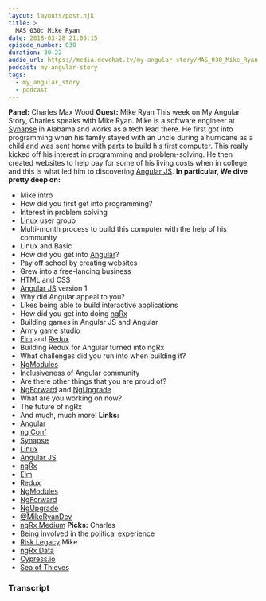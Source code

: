 ```yaml
---
layout: layouts/post.njk
title: >
  MAS 030: Mike Ryan
date: 2018-03-28 21:05:15
episode_number: 030
duration: 30:22
audio_url: https://media.devchat.tv/my-angular-story/MAS_030_Mike_Ryan.mp3
podcast: my-angular-story
tags:
  - my_angular_story
  - podcast
---
```


**Panel:** Charles Max Wood **Guest:** Mike Ryan This week on My Angular Story, Charles speaks with Mike Ryan. Mike is a software engineer at [Synapse](https://www.synapse-wireless.com/) in Alabama and works as a tech lead there. He first got into programming when his family stayed with an uncle during a hurricane as a child and was sent home with parts to build his first computer. This really kicked off his interest in programming and problem-solving. He then created websites to help pay for some of his living costs when in college, and this is what led him to discovering [Angular JS](https://angularjs.org/). **In particular, We dive pretty deep on:&nbsp;**

- Mike intro
- How did you first get into programming?
- Interest in problem solving
- [Linux](https://www.linux.org/) user group
- Multi-month process to build this computer with the help of his community
- Linux and Basic
- How did you get into [Angular](https://angular.io/)?
- Pay off school by creating websites
- Grew into a free-lancing business
- HTML and CSS
- [Angular JS](https://angularjs.org/) version 1
- Why did Angular appeal to you?
- Likes being able to build interactive applications
- How did you get into doing [ngRx](https://ngrx.github.io/)
- Building games in Angular JS and Angular
- Army game studio
- [Elm](https://elm-lang.org/) and [Redux](https://redux.js.org/)
- Building Redux for Angular turned into ngRx
- What challenges did you run into when building it?
- [NgModules](https://angular.io/guide/ngmodules)
- Inclusiveness of Angular community
- Are there other things that you are proud of?
- [NgForward](https://github.com/ngUpgraders/ng-forward) and [NgUpgrade](https://angular.io/guide/upgrade)
- What are you working on now?
- The future of ngRx
- And much, much more!
  **Links:&nbsp;**
- [Angular](https://angular.io/)
- [ng Conf](https://www.ng-conf.org/)
- [Synapse](https://www.synapse-wireless.com/)
- [Linux](https://www.linux.org/)
- [Angular JS](https://angularjs.org/)
- [ngRx](https://ngrx.github.io/)
- [Elm](https://elm-lang.org/)
- [Redux](https://redux.js.org/)
- [NgModules](https://angular.io/guide/ngmodules)
- [NgForward](https://github.com/ngUpgraders/ng-forward)
- [NgUpgrade](https://angular.io/guide/upgrade)
- [@MikeRyanDev](https://twitter.com/mikeryandev)
- [ngRx Medium](https://medium.com/ngrx)
  **Picks:** Charles
- Being involved in the political experience
- [Risk Legacy](https://www.amazon.com/Wizards-of-the-Coast-JUN118204/dp/B005J146MI)
  Mike
- [ngRx Data](https://github.com/johnpapa/angular-ngrx-data)
- [Cypress.io](https://www.cypress.io/)
- [Sea of Thieves](https://www.seaofthieves.com/)

### Transcript
